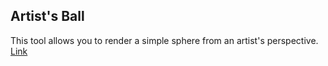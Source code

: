 ## Artist's Ball

This tool allows you to render a simple sphere from an artist's perspective.
[Link](index.html)
